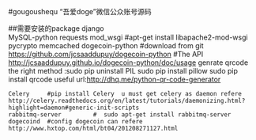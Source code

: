 #gougoushequ “吾爱doge”微信公众账号源码

##需要安装的package
    django</br>
    MySQL-python
    requests
    mod_wsgi        #apt-get install libapache2-mod-wsgi
    pycrypto 
    memcached
    dogecoin-python #download from git   https://github.com/jcsaaddupuy/dogecoin-python
                    #The API             http://jcsaaddupuy.github.io/dogecoin-python/doc/usage
    genrate qrcode
    the right method :sudo pip uninstall PIL
                      sudo pip install pillow
                      sudo pip install qrcode
    useful url:http://dhq.me/python-qr-code-generator

    Celery     #pip install Celery  u must get celery as daemon refere http://celery.readthedocs.org/en/latest/tutorials/daemonizing.html?highlight=daemon#generic-init-scripts
    rabbitmq-server         #  sudo apt-get install rabbitmq-server
    dogecoind  #config dogecoin can refere http://www.hxtop.com/html/bt04/201208271127.html

